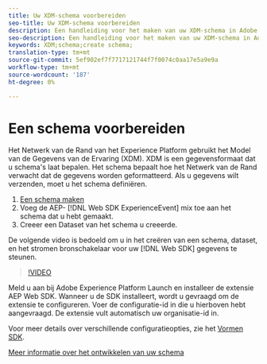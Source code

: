 ```yaml
---
title: Uw XDM-schema voorbereiden
seo-title: Uw XDM-schema voorbereiden
description: Een handleiding voor het maken van uw XDM-schema in Adobe Experience Platform
seo-description: Een handleiding voor het maken van uw XDM-schema in Adobe Experience Platform
keywords: XDM;schema;create schema;
translation-type: tm+mt
source-git-commit: 5ef902ef7f7717121744f7f0074c0aa17e5a9e9a
workflow-type: tm+mt
source-wordcount: '187'
ht-degree: 0%

---
```



# Een schema voorbereiden

Het Netwerk van de Rand van het Experience Platform gebruikt het Model van de Gegevens van de Ervaring (XDM). XDM is een gegevensformaat dat u schema&#39;s laat bepalen. Het schema bepaalt hoe het Netwerk van de Rand verwacht dat de gegevens worden geformatteerd. Als u gegevens wilt verzenden, moet u het schema definiëren.

1. [Een schema maken](../../xdm/tutorials/create-schema-ui.md)
2. Voeg de AEP- [!DNL Web SDK ExperienceEvent] mix toe aan het schema dat u hebt gemaakt.
3. Creeer een Dataset van het schema u creeerde.

De volgende video is bedoeld om u in het creëren van een schema, dataset, en het stromen bronschakelaar voor uw [!DNL Web SDK] gegevens te steunen.


>[!VIDEO](https://video.tv.adobe.com/v/35395?quality=12&learn=on)

Meld u aan bij Adobe Experience Platform Launch en installeer de extensie AEP Web SDK. Wanneer u de SDK installeert, wordt u gevraagd om de extensie te configureren. Voer de configuratie-id in die u hierboven hebt aangevraagd. De extensie vult automatisch uw organisatie-id in.

Voor meer details over verschillende configuratieopties, zie het [Vormen SDK](../fundamentals/configuring-the-sdk.md).

[Meer informatie over het ontwikkelen van uw schema](https://docs.adobe.com/content/help/en/experience-platform/xdm/schema/composition.html)
